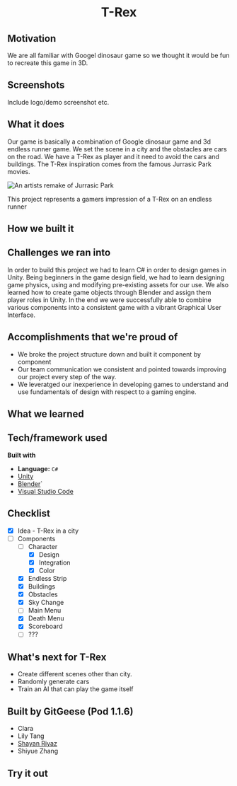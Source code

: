 
# <div align="center">T-Rex</div>

## Motivation
We are all familiar with Googel dinosaur game so we thought it would be fun to recreate this game in 3D. 

## Screenshots
Include logo/demo screenshot etc.
## What it does
Our game is basically a combination of Google dinosaur game and 3d endless runner game. We set the scene in a city and the obstacles are cars on the road. We have a T-Rex as player and it need to avoid the cars and buildings. The T-Rex inspiration comes from the famous Jurrasic Park movies.

![An artists remake of Jurrasic Park](https://i.pinimg.com/originals/58/19/17/58191762097c7184f45597d4407d2724.gif)

This project represents a gamers impression of a T-Rex on an endless runner

## How we built it

## Challenges we ran into
In order to build this project we had to learn C# in order to design games in Unity. Being beginners in the game design field, we had to learn designing game physics, using and modifying pre-existing assets for our use. We also learned how to create game objects through Blender and assign them player roles in Unity. In the end we were successfully able to combine various components into a consistent game with a vibrant Graphical User Interface.

## Accomplishments that we're proud of
- We broke the project structure down and built it component by component
- Our team communication we consistent and pointed towards improving our project every step of the way.
- We leveratged our inexperience in developing games to understand and use fundamentals of design with respect to a gaming engine.

## What we learned

## Tech/framework used
<b>Built with</b>
- **Language:** `C#` 
- [Unity](https://unity.com/)
- [Blender](https://www.blender.org/)`
- [Visual Studio Code](https://code.visualstudio.com/)

## Checklist
- [x] Idea - T-Rex in a city
- [ ] Components
  - [ ] Character
    - [x] Design
    - [x] Integration
    - [x] Color
  - [x] Endless Strip
  - [x] Buildings 
  - [x] Obstacles
  - [x] Sky Change
  - [ ] Main Menu
  - [x] Death Menu
  - [x] Scoreboard
  - [ ] ???
  
## What's next for T-Rex
- Create different scenes other than city.
- Randomly generate cars
- Train an AI that can play the game itself

## Built by GitGeese (Pod 1.1.6)
- Clara
- Lily Tang
- [Shayan Riyaz](https://github.com/ShayanRiyaz)
- Shiyue Zhang

## Try it out
